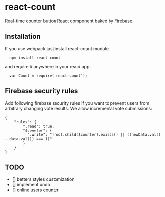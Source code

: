 react-count
===========
Real-time counter button [React](http://facebook.github.io/react/) component baked by [Firebase](https://www.firebase.com/).



## Installation

If you use webpack just install react-count module

```
  npm install react-count
```

and require it anywhere in your react app:

```
  var Count = require('react-count');
```

## Firebase security rules

Add following firebase security rules if you want to prevent users from arbitrary changing vote results.
We allow incremental vote submissions:


```
{
    "rules": {
        ".read": true,
        "$counter": {
          ".write": "!root.child($counter).exists() || ((newData.val() - data.val()) === 1)"
        }
    }
}
```

## TODO

  - [] betters styles customization
  - [] implement undo
  - [] online users counter